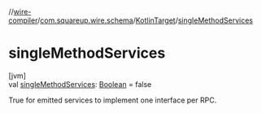 //[wire-compiler](../../../index.md)/[com.squareup.wire.schema](../index.md)/[KotlinTarget](index.md)/[singleMethodServices](single-method-services.md)

# singleMethodServices

[jvm]\
val [singleMethodServices](single-method-services.md): [Boolean](https://kotlinlang.org/api/latest/jvm/stdlib/kotlin/-boolean/index.html) = false

True for emitted services to implement one interface per RPC.
